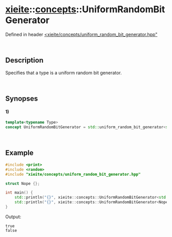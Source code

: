 # [xieite](../../xieite.md)\:\:[concepts](../../concepts.md)\:\:UniformRandomBitGenerator
Defined in header [<xieite/concepts/uniform_random_bit_generator.hpp"](../../../include/xieite/uniform_random_bit_generator.hpp)

&nbsp;

## Description
Specifies that a type is a uniform random bit generator.

&nbsp;

## Synopses
#### 1)
```cpp
template<typename Type>
concept UniformRandomBitGenerator = std::uniform_random_bit_generator<std::remove_reference_t<Type>>;
```

&nbsp;

## Example
```cpp
#include <print>
#include <random>
#include "xieite/concepts/uniform_random_bit_generator.hpp"

struct Nope {};

int main() {
    std::println("{}", xieite::concepts::UniformRandomBitGenerator<std::mt19937>);
    std::println("{}", xieite::concepts::UniformRandomBitGenerator<Nope>);
}
```
Output:
```
true
false
```
